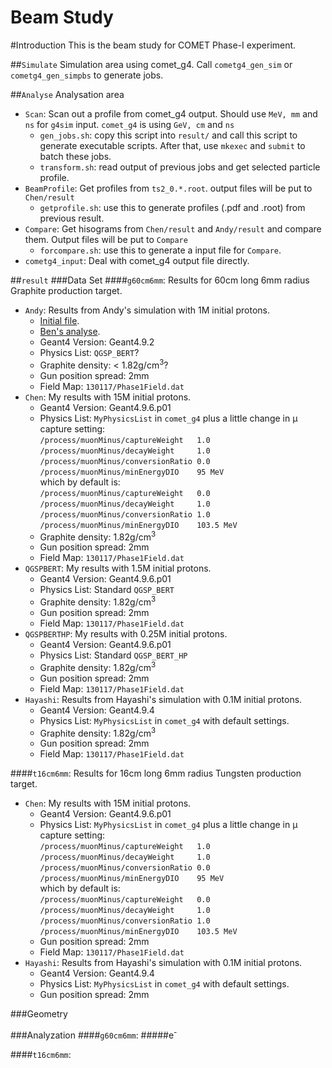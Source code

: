 Beam Study
===

#Introduction
This is the beam study for COMET Phase-I experiment.  

##``Simulate``
Simulation area using comet_g4. Call ``cometg4_gen_sim`` or ``cometg4_gen_simpbs`` to generate jobs.

##``Analyse``
Analysation area
* ``Scan``: Scan out a profile from comet_g4 output. Should use ``MeV, mm`` and ``ns`` for ``g4sim`` input.
  ``comet_g4`` is using ``GeV, cm`` and ``ns``
  * ``gen_jobs.sh``: copy this script into ``result/`` and call this script to generate executable scripts.
    After that, use ``mkexec`` and ``submit`` to batch these jobs.
  * ``transform.sh``: read output of previous jobs and get selected particle profile.
* ``BeamProfile``: Get profiles from ``ts2_0.*.root``. output files will be put to ``Chen/result``
  * ``getprofile.sh``: use this to generate profiles (.pdf and .root) from previous result.
* ``Compare``: Get hisograms from ``Chen/result`` and ``Andy/result`` and compare them. Output files will be put to ``Compare``
  * ``forcompare.sh``: use this to generate a input file for ``Compare``.
* ``cometg4_input``: Deal with comet_g4 output file directly.

##``result``
###Data Set
####``g60cm6mm``: Results for 60cm long 6mm radius Graphite production target.
  * `Andy`: Results from Andy's simulation with 1M initial protons.  
    * [Initial file](http://www.hep.ucl.ac.uk/lfv/comet/data/graphite-proton-target/).  
    * [Ben's analyse](http://www.hep.ph.ic.ac.uk/~bek07/comet_plots/20130702_graphite/).  
    * Geant4 Version: Geant4.9.2  
    * Physics List: ``QGSP_BERT``?  
    * Graphite density:  < 1.82g/cm<sup>3</sup>?  
    * Gun position spread: 2mm  
    * Field Map: ``130117/Phase1Field.dat``  
  * ``Chen``: My results with 15M initial protons.  
    * Geant4 Version: Geant4.9.6.p01  
    * Physics List: ``MyPhysicsList`` in ``comet_g4`` plus a little change in &mu; capture setting:  
      ``/process/muonMinus/captureWeight   1.0``  
      ``/process/muonMinus/decayWeight     1.0``  
      ``/process/muonMinus/conversionRatio 0.0``  
      ``/process/muonMinus/minEnergyDIO    95 MeV``  
      which by default is:  
      ``/process/muonMinus/captureWeight   0.0``  
      ``/process/muonMinus/decayWeight     1.0``  
      ``/process/muonMinus/conversionRatio 1.0``  
      ``/process/muonMinus/minEnergyDIO    103.5 MeV``  
    * Graphite density: 1.82g/cm<sup>3</sup>  
    * Gun position spread: 2mm  
    * Field Map: ``130117/Phase1Field.dat``  
  * ``QGSPBERT``: My results with 1.5M initial protons.  
    * Geant4 Version: Geant4.9.6.p01  
    * Physics List: Standard ``QGSP_BERT``  
    * Graphite density: 1.82g/cm<sup>3</sup>  
    * Gun position spread: 2mm  
    * Field Map: ``130117/Phase1Field.dat``  
  * ``QGSPBERTHP``: My results with 0.25M initial protons.  
    * Geant4 Version: Geant4.9.6.p01  
    * Physics List: Standard ``QGSP_BERT_HP``  
    * Graphite density: 1.82g/cm<sup>3</sup>  
    * Gun position spread: 2mm  
    * Field Map: ``130117/Phase1Field.dat``  
  * `Hayashi`: Results from Hayashi's simulation with 0.1M initial protons.  
    * Geant4 Version: Geant4.9.4  
    * Physics List: ``MyPhysicsList`` in ``comet_g4`` with default settings.  
    * Graphite density: 1.82g/cm<sup>3</sup>  
    * Gun position spread: 2mm  
    * Field Map: ``130117/Phase1Field.dat``  

####``t16cm6mm``: Results for 16cm long 6mm radius Tungsten production target.
  * ``Chen``: My results with 15M initial protons.  
    * Geant4 Version: Geant4.9.6.p01  
    * Physics List: ``MyPhysicsList`` in ``comet_g4`` plus a little change in &mu; capture setting:  
      ``/process/muonMinus/captureWeight   1.0``  
      ``/process/muonMinus/decayWeight     1.0``  
      ``/process/muonMinus/conversionRatio 0.0``  
      ``/process/muonMinus/minEnergyDIO    95 MeV``  
      which by default is:  
      ``/process/muonMinus/captureWeight   0.0``  
      ``/process/muonMinus/decayWeight     1.0``  
      ``/process/muonMinus/conversionRatio 1.0``  
      ``/process/muonMinus/minEnergyDIO    103.5 MeV``
    * Gun position spread: 2mm  
    * Field Map: ``130117/Phase1Field.dat``  
  * `Hayashi`: Results from Hayashi's simulation with 0.1M initial protons.  
    * Geant4 Version: Geant4.9.4  
    * Physics List: ``MyPhysicsList`` in ``comet_g4`` with default settings.
    * Gun position spread: 2mm

###Geometry

###Analyzation
####``g60cm6mm``: 
#####e<sup>-</sup>

####``t16cm6mm``: 
